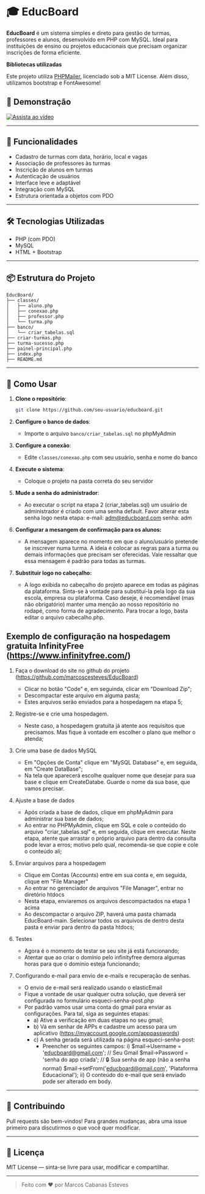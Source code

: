 # 🎓 EducBoard

**EducBoard** é um sistema simples e direto para gestão de turmas, professores e alunos, desenvolvido em PHP com MySQL. Ideal para instituições de ensino ou projetos educacionais que precisam organizar inscrições de forma eficiente.

**Bibliotecas utilizadas**

Este projeto utiliza [PHPMailer](https://github.com/PHPMailer/PHPMailer), licenciado sob a MIT License.
Além disso, utilizamos bootstrap e FontAwesome!

## 🎥 Demonstração

[![Assista ao vídeo](https://img.youtube.com/vi/IYGEGUccX9E/0.jpg)](https://youtu.be/IYGEGUccX9E)


---

## 🚀 Funcionalidades

- Cadastro de turmas com data, horário, local e vagas
- Associação de professores às turmas
- Inscrição de alunos em turmas
- Autenticação de usuários
- Interface leve e adaptável
- Integração com MySQL
- Estrutura orientada a objetos com PDO

---

## 🛠️ Tecnologias Utilizadas

- PHP (com PDO)
- MySQL
- HTML + Bootstrap

---

## 📦 Estrutura do Projeto

```
EducBoard/
├── classes/
│   ├── aluno.php
│   ├── conexao.php
│   ├── professor.php
│   └── turma.php
├── banco/
│   └── criar_tabelas.sql
├── criar-turmas.php
├── turma-sucesso.php
├── painel-principal.php
├── index.php
├── README.md
```

---

## 🧪 Como Usar

1. **Clone o repositório**:
   ```bash
   git clone https://github.com/seu-usuario/educboard.git
   ```

2. **Configure o banco de dados**:
   - Importe o arquivo `banco/criar_tabelas.sql` no phpMyAdmin

3. **Configure a conexão**:
   - Edite `classes/conexao.php` com seu usuário, senha e nome do banco

4. **Execute o sistema**:
   - Coloque o projeto na pasta correta do seu servidor 

5. **Mude a senha do administrador**:
   - Ao executar o script na etapa 2 (criar_tabelas.sql) um usuário de administrador
     é criado com uma senha default. Favor alterar esta senha logo nesta etapa:
     e-mail: adm@educboard.com
     senha: adm

6. **Configurar a mesangem de confirmação para os alunos:**
   - A mensagem aparece no momento em que o aluno/usuário pretende se inscrever numa turma. A ideia é colocar as regras para a turma ou demais informações que precisam ser oferecidas. Vale ressaltar que essa mensagem é padrão para todas as turmas.

7. **Substituir logo no cabeçalho:**
   - A logo exibida no cabeçalho do projeto aparece em todas as páginas da plataforma. Sinta-se à vontade para substituí-la pela logo da sua escola, empresa ou plataforma.
   Caso deseje, é recomendável (mas não obrigatório) manter uma menção ao nosso repositório no rodapé, como forma de agradecimento.
   Para trocar a logo, basta editar o arquivo cabecalho.php.

## Exemplo de configuração na hospedagem gratuita InfinityFree (https://www.infinityfree.com/)

1. Faça o download do site no github do projeto (https://github.com/marcoscesteves/EducBoard)
   - Clicar no botão "Code" e, em seguinda, clicar em "Download Zip";
   - Descompactar este arquivo em alguma pasta;
   - Estes arquivos serão enviados para a hospedagem na etapa 5;


2. Registre-se e crie uma hospedagem.
   - Neste caso, a hospedagem gratuita já atente aos requisitos que precisamos. Mas fique à vontade em escolher o plano que melhor o atenda;

3. Crie uma base de dados MySQL
   - Em "Opções de Conta" clique em "MySQL Database" e, em seguida, em "Create DataBase";
   - Na tela que aparecerá escolhe qualquer nome que desejar para sua base e clique em CreateDatabe. Guarde o nome da sua base, que vamos precisar.

4. Ajuste a base de dados
   - Após criada a base de dados, clique em phpMyAdmin para administrar sua base de dados;
   - Ao entrar no PHPMyAdmin, clique em SQL e cole o conteúdo do arquivo "criar_tabelas.sql" e, em seguida, clique em executar. Neste etapa, atente que arrastar o próprio arquivo para dentro da consulta pode levar a erros; motivo pelo qual, recomenda-se que copie e cole o conteúdo ali;

5. Enviar arquivos para a hospedagem
   - Clique em Contas (Accounts) entre em sua conta e, em seguida, clique em "File Manager"
   - Ao entrar no gerenciador de arquivos "File Manager", entrar no diretório htdocs
   - Nesta etapa, enviaremos os arquivos descompactados na etapa 1 acima
   - Ao descompactar o arquivo ZIP, haverá uma pasta chamada EducBoard-main. Selecionar todos os arquivos de dentro desta pasta e enviar para dentro da pasta htdocs;

6. Testes
   - Agora é o momento de testar se seu site já está funcionando;
   - Atentar que ao criar o domínio pelo infinityfree demora algumas horas para que o domínio esteja funcionando;
   
7. Configurando e-mail para envio de e-mails e recuperação de senhas.
   - O envio de e-mail será realizado usando o elasticEmail
   - Fique a vontade de usar qualquer outra solução, que deverá ser configurada no formulário esqueci-senha-post.php
   - Por padrão vamos usar uma conta do gmail para enviar as configurações. Para tal, siga as seguintes etapas:
      - a) Ative a verificação em duas etapas no seu gmail;
      - b) Vá em senhar de APPs e cadastre um acesso para um aplicativo (https://myaccount.google.com/apppasswords)
      - c) A senha gerada será utilizada na página esqueci-senha-post:
         - Preencher os seguintes campos:
         i) $mail->Username   = 'educboard@gmail.com';  // Seu Gmail
            $mail->Password   = 'senha do app criada';  // 🔒 Sua senha de app (não a senha normal)
            $mail->setFrom('educboard@gmail.com', 'Plataforma Educacional');
         ii) O conteúdo do e-mail que será enviado pode ser alterado em body.
   
---

## 🤝 Contribuindo

Pull requests são bem-vindos! Para grandes mudanças, abra uma issue primeiro para discutirmos o que você quer modificar.

---

## 📄 Licença

MIT License — sinta-se livre para usar, modificar e compartilhar.

---

> Feito com ❤️ por Marcos Cabanas Esteves

